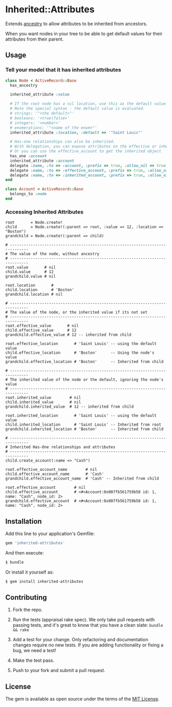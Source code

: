 # Inherited::Attributes

Extends [ancestry](https://github.com/stefankroes/ancestry) to allow attributes to be inherited from ancestors.

When you want nodes in your tree to be able to get default values for their
attributes from their parent.

## Usage

### Tell your model that it has inherited attributes

```ruby
class Node < ActiveRecord::Base
  has_ancestry

  inherited_attribute :value

  # If the root node has a nil location, use this as the default value instead.
  # Note the special syntax - the default value is evaluated.
  # strings: '"<the default>"'
  # booleans: '<true|false>'
  # integers: '<number>'
  # enumerations: '"<name of the enum>"'
  inherited_attribute :location, :default => '"Saint Louis"'

  # Has-one relationships can also be inherited.
  # With delegation, you can expose attributes on the effective or inherited account
  # Or you can use the effective_account to get the inherited object
  has_one :account
  inherited_attribute :account
  delegate :name, :to => :account, :prefix => true, :allow_nil => true
  delegate :name, :to => :effective_account, :prefix => true, :allow_nil => true
  delegate :name, :to => :inherited_account, :prefix => true, :allow_nil => true
end

class Account < ActiveRecord::Base
  belongs_to :node
end
```

### Accessing Inherited Attributes

```
root       = Node.create!
child      = Node.create!(:parent => root, :value => 12, :location => "Boston")
grandchild = Node.create!(:parent => child)

# ------------------------------------------------------------------------------
# The value of the node, without ancestry
# ------------------------------------------------------------------------------
root.value       # nil
child.value      # 12
grandchild.value # nil

root.location       #
child.location      # 'Boston'
grandchild.location # nil

# ------------------------------------------------------------------------------
# The value of the node, or the inherited value if its not set
# ------------------------------------------------------------------------------
root.effective_value       # nil
child.effective_value      # 12
grandchild.effective_value # 12 -- inherited from child

root.effective_location       # 'Saint Louis' -- using the default value
child.effective_location      # 'Boston'      -- Using the node's value
grandchild.effective_location # 'Boston'      -- Inherited from child

# ------------------------------------------------------------------------------
# The inherited value of the node or the default, ignoring the node's value
# ------------------------------------------------------------------------------
root.inherited_value        # nil
child.inherited_value       # nil
grandchild.inherited_value  # 12 -- inherited from child

root.inherited_location       # 'Saint Louis' -- using the default value
child.inherited_location      # 'Saint Louis' -- Inherited from root
grandchild.inherited_location # 'Boston'      -- Inherited from child

# ------------------------------------------------------------------------------
# Inherited Has-One relationships and attributes
# ------------------------------------------------------------------------------
child.create_account(:name => "Cash")

root.effective_account_name        # nil
child.effective_account_name       # 'Cash'
grandchild.effective_account_name  # 'Cash' -- Inherited from child

root.effective_account        # nil
child.effective_account       # <#<Account:0x007fb561759b58 id: 1, name: "Cash", node_id: 2>
grandchild.effective_account  # <#<Account:0x007fb561759b58 id: 1, name: "Cash", node_id: 2>

```

## Installation
Add this line to your application's Gemfile:

```ruby
gem 'inherited-attributes'
```

And then execute:
```bash
$ bundle
```

Or install it yourself as:
```bash
$ gem install inherited-attributes
```

## Contributing

1. Fork the repo.

2. Run the tests (appraisal rake spec). We only take pull requests with passing tests, and it's great
to know that you have a clean slate: `bundle && rake`

3. Add a test for your change. Only refactoring and documentation changes
require no new tests. If you are adding functionality or fixing a bug, we need
a test!

4. Make the test pass.

5. Push to your fork and submit a pull request.

## License

The gem is available as open source under the terms of the [MIT License](http://opensource.org/licenses/MIT).
